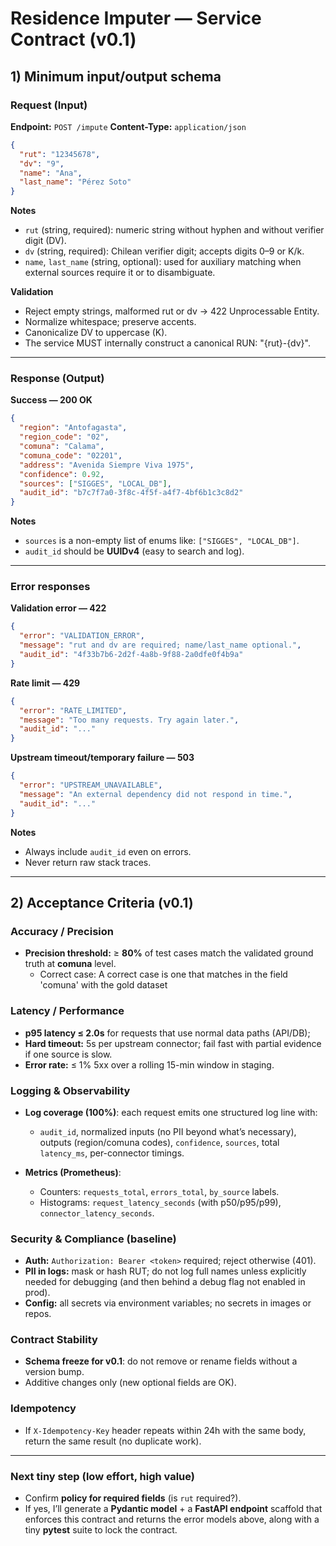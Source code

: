 # Residence Imputer — Service Contract (v0.1)

## 1) Minimum input/output schema

### Request (Input)

**Endpoint:** `POST /impute`
**Content-Type:** `application/json`

```json
{
  "rut": "12345678",
  "dv": "9",
  "name": "Ana",
  "last_name": "Pérez Soto"
}
```
**Notes**

* `rut` (string, required): numeric string without hyphen and without verifier digit (DV).
* `dv` (string, required): Chilean verifier digit; accepts digits 0–9 or K/k.
* `name`, `last_name` (string, optional): used for auxiliary matching when external sources require it or to disambiguate.

**Validation**

* Reject empty strings, malformed rut or dv → 422 Unprocessable Entity.
* Normalize whitespace; preserve accents.
* Canonicalize DV to uppercase (K).
* The service MUST internally construct a canonical RUN: "{rut}-{dv}".

---

### Response (Output)

**Success — 200 OK**

```json
{
  "region": "Antofagasta",
  "region_code": "02",
  "comuna": "Calama",
  "comuna_code": "02201",
  "address": "Avenida Siempre Viva 1975",
  "confidence": 0.92,
  "sources": ["SIGGES", "LOCAL_DB"],
  "audit_id": "b7c7f7a0-3f8c-4f5f-a4f7-4bf6b1c3c8d2"
}
```

**Notes**

* `sources` is a non-empty list of enums like: `["SIGGES", "LOCAL_DB"]`.
* `audit_id` should be **UUIDv4** (easy to search and log).

---

### Error responses

**Validation error — 422**

```json
{
  "error": "VALIDATION_ERROR",
  "message": "rut and dv are required; name/last_name optional.",
  "audit_id": "4f33b7b6-2d2f-4a8b-9f88-2a0dfe0f4b9a"
}
```

**Rate limit — 429**

```json
{
  "error": "RATE_LIMITED",
  "message": "Too many requests. Try again later.",
  "audit_id": "..."
}
```

**Upstream timeout/temporary failure — 503**

```json
{
  "error": "UPSTREAM_UNAVAILABLE",
  "message": "An external dependency did not respond in time.",
  "audit_id": "..."
}
```

**Notes**

* Always include `audit_id` even on errors.
* Never return raw stack traces.

---

## 2) Acceptance Criteria (v0.1)

### Accuracy / Precision

* **Precision threshold:** ≥ **80%** of test cases match the validated ground truth at **comuna** level.
    * Correct case: A correct case is one that matches in the field 'comuna' with the gold dataset

### Latency / Performance

* **p95 latency ≤ 2.0s** for requests that use normal data paths (API/DB);
* **Hard timeout:** 5s per upstream connector; fail fast with partial evidence if one source is slow.
* **Error rate:** ≤ 1% 5xx over a rolling 15-min window in staging.

### Logging & Observability

* **Log coverage (100%)**: each request emits one structured log line with:

  * `audit_id`, normalized inputs (no PII beyond what’s necessary), outputs (region/comuna codes), `confidence`, `sources`, total `latency_ms`, per-connector timings.
* **Metrics (Prometheus)**:

  * Counters: `requests_total`, `errors_total`, `by_source` labels.
  * Histograms: `request_latency_seconds` (with p50/p95/p99), `connector_latency_seconds`.


### Security & Compliance (baseline)

* **Auth:** `Authorization: Bearer <token>` required; reject otherwise (401).
* **PII in logs:** mask or hash RUT; do not log full names unless explicitly needed for debugging (and then behind a debug flag not enabled in prod).
* **Config:** all secrets via environment variables; no secrets in images or repos.

### Contract Stability

* **Schema freeze for v0.1**: do not remove or rename fields without a version bump.
* Additive changes only (new optional fields are OK).

### Idempotency

* If `X-Idempotency-Key` header repeats within 24h with the same body, return the same result (no duplicate work).


---


### Next tiny step (low effort, high value)

* Confirm **policy for required fields** (is `rut` required?).
* If yes, I’ll generate a **Pydantic model** + a **FastAPI endpoint** scaffold that enforces this contract and returns the error models above, along with a tiny **pytest** suite to lock the contract.
